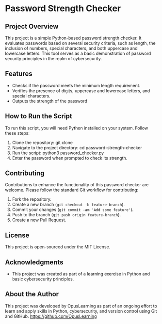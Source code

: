 # Password Strength Checker

## Project Overview
This project is a simple Python-based password strength checker. It evaluates passwords based on several security criteria, such as length, the inclusion of numbers, special characters, and both uppercase and lowercase letters. This tool serves as a basic demonstration of password security principles in the realm of cybersecurity.

## Features
- Checks if the password meets the minimum length requirement.
- Verifies the presence of digits, uppercase and lowercase letters, and special characters.
- Outputs the strength of the password 

## How to Run the Script
To run this script, you will need Python installed on your system. Follow these steps:

1. Clone the repository:
git clone <repository-url>
2. Navigate to the project directory:
cd password-strength-checker
3. Run the script:
python3 password_checker.py
4. Enter the password when prompted to check its strength.

## Contributing
Contributions to enhance the functionality of this password checker are welcome. Please follow the standard Git workflow for contributing:

1. Fork the repository.
2. Create a new branch (`git checkout -b feature-branch`).
3. Commit your changes (`git commit -am 'Add some feature'`).
4. Push to the branch (`git push origin feature-branch`).
5. Create a new Pull Request.

## License
This project is open-sourced under the MIT License.

## Acknowledgments
- This project was created as part of a learning exercise in Python and basic cybersecurity principles.

## About the Author
This project was developed by OpusLearning as part of an ongoing effort to learn and apply skills in Python, cybersecurity, and version control using Git and GitHub.
https://github.com/OpusLearning
